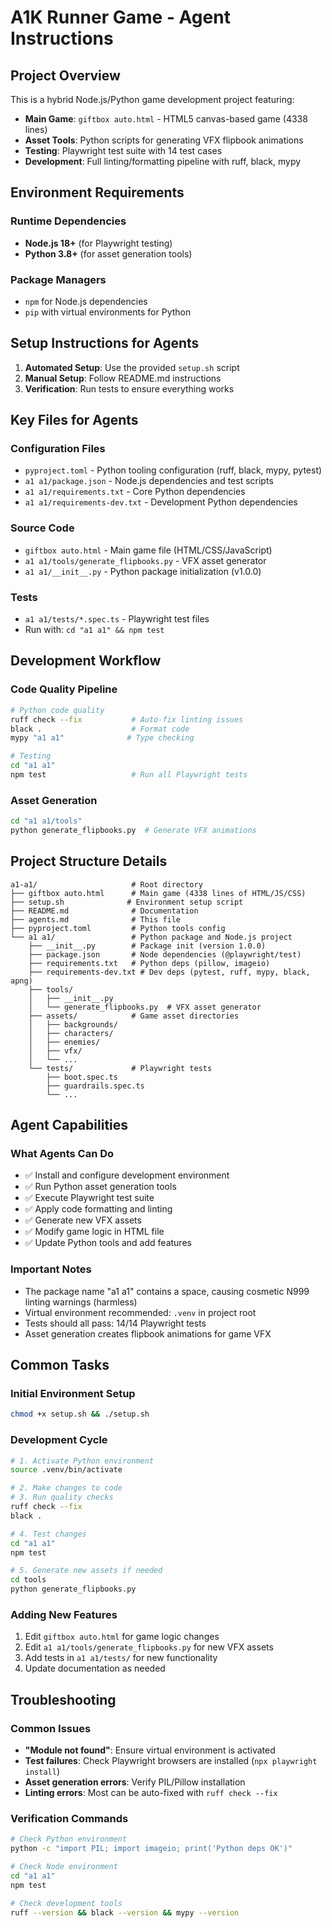 # A1K Runner Game - Agent Instructions

## Project Overview

This is a hybrid Node.js/Python game development project featuring:
- **Main Game**: `giftbox auto.html` - HTML5 canvas-based game (4338 lines)
- **Asset Tools**: Python scripts for generating VFX flipbook animations
- **Testing**: Playwright test suite with 14 test cases
- **Development**: Full linting/formatting pipeline with ruff, black, mypy

## Environment Requirements

### Runtime Dependencies
- **Node.js 18+** (for Playwright testing)
- **Python 3.8+** (for asset generation tools)

### Package Managers
- `npm` for Node.js dependencies
- `pip` with virtual environments for Python

## Setup Instructions for Agents

1. **Automated Setup**: Use the provided `setup.sh` script
2. **Manual Setup**: Follow README.md instructions
3. **Verification**: Run tests to ensure everything works

## Key Files for Agents

### Configuration Files
- `pyproject.toml` - Python tooling configuration (ruff, black, mypy, pytest)
- `a1 a1/package.json` - Node.js dependencies and test scripts
- `a1 a1/requirements.txt` - Core Python dependencies
- `a1 a1/requirements-dev.txt` - Development Python dependencies

### Source Code
- `giftbox auto.html` - Main game file (HTML/CSS/JavaScript)
- `a1 a1/tools/generate_flipbooks.py` - VFX asset generator
- `a1 a1/__init__.py` - Python package initialization (v1.0.0)

### Tests
- `a1 a1/tests/*.spec.ts` - Playwright test files
- Run with: `cd "a1 a1" && npm test`

## Development Workflow

### Code Quality Pipeline
```bash
# Python code quality
ruff check --fix           # Auto-fix linting issues
black .                    # Format code
mypy "a1 a1"              # Type checking

# Testing
cd "a1 a1"
npm test                   # Run all Playwright tests
```

### Asset Generation
```bash
cd "a1 a1/tools"
python generate_flipbooks.py  # Generate VFX animations
```

## Project Structure Details

```
a1-a1/                     # Root directory
├── giftbox auto.html      # Main game (4338 lines of HTML/JS/CSS)
├── setup.sh              # Environment setup script
├── README.md              # Documentation
├── agents.md              # This file
├── pyproject.toml         # Python tools config
└── a1 a1/                 # Python package and Node.js project
    ├── __init__.py        # Package init (version 1.0.0)
    ├── package.json       # Node dependencies (@playwright/test)
    ├── requirements.txt   # Python deps (pillow, imageio)
    ├── requirements-dev.txt # Dev deps (pytest, ruff, mypy, black, apng)
    ├── tools/
    │   ├── __init__.py
    │   └── generate_flipbooks.py  # VFX asset generator
    ├── assets/            # Game asset directories
    │   ├── backgrounds/
    │   ├── characters/
    │   ├── enemies/
    │   ├── vfx/
    │   └── ...
    └── tests/             # Playwright tests
        ├── boot.spec.ts
        ├── guardrails.spec.ts
        └── ...
```

## Agent Capabilities

### What Agents Can Do
- ✅ Install and configure development environment
- ✅ Run Python asset generation tools
- ✅ Execute Playwright test suite
- ✅ Apply code formatting and linting
- ✅ Generate new VFX assets
- ✅ Modify game logic in HTML file
- ✅ Update Python tools and add features

### Important Notes
- The package name "a1 a1" contains a space, causing cosmetic N999 linting warnings (harmless)
- Virtual environment recommended: `.venv` in project root
- Tests should all pass: 14/14 Playwright tests
- Asset generation creates flipbook animations for game VFX

## Common Tasks

### Initial Environment Setup
```bash
chmod +x setup.sh && ./setup.sh
```

### Development Cycle
```bash
# 1. Activate Python environment
source .venv/bin/activate

# 2. Make changes to code
# 3. Run quality checks
ruff check --fix
black .

# 4. Test changes
cd "a1 a1"
npm test

# 5. Generate new assets if needed
cd tools
python generate_flipbooks.py
```

### Adding New Features
1. Edit `giftbox auto.html` for game logic changes
2. Edit `a1 a1/tools/generate_flipbooks.py` for new VFX assets
3. Add tests in `a1 a1/tests/` for new functionality
4. Update documentation as needed

## Troubleshooting

### Common Issues
- **"Module not found"**: Ensure virtual environment is activated
- **Test failures**: Check Playwright browsers are installed (`npx playwright install`)
- **Asset generation errors**: Verify PIL/Pillow installation
- **Linting errors**: Most can be auto-fixed with `ruff check --fix`

### Verification Commands
```bash
# Check Python environment
python -c "import PIL; import imageio; print('Python deps OK')"

# Check Node environment
cd "a1 a1"
npm test

# Check development tools
ruff --version && black --version && mypy --version
```